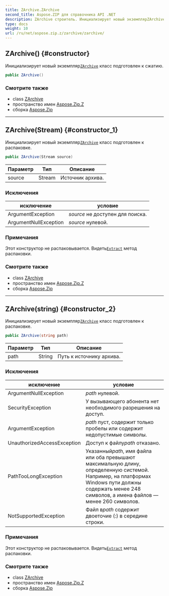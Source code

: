 ```yaml
---
title: ZArchive.ZArchive
second_title: Aspose.ZIP для справочника API .NET
description: ZArchive строитель. Инициализирует новый экземплярZArchive класс подготовлен к сжатию.
type: docs
weight: 10
url: /ru/net/aspose.zip.z/zarchive/zarchive/
---
```

## ZArchive() {#constructor}

Инициализирует новый экземпляр[`ZArchive`](../) класс подготовлен к сжатию.

```csharp
public ZArchive()
```

### Смотрите также

* class [ZArchive](../)
* пространство имен [Aspose.Zip.Z](../../zarchive/)
* сборка [Aspose.Zip](../../../)

---

## ZArchive(Stream) {#constructor_1}

Инициализирует новый экземпляр[`ZArchive`](../) класс подготовлен к распаковке.

```csharp
public ZArchive(Stream source)
```

| Параметр | Тип | Описание |
| --- | --- | --- |
| source | Stream | Источник архива. |

### Исключения

| исключение | условие |
| --- | --- |
| ArgumentException | *source* не доступен для поиска. |
| ArgumentNullException | *source* нулевой. |

### Примечания

Этот конструктор не распаковывается. Видеть[`Extract`](../extract/) метод распаковки.

### Смотрите также

* class [ZArchive](../)
* пространство имен [Aspose.Zip.Z](../../zarchive/)
* сборка [Aspose.Zip](../../../)

---

## ZArchive(string) {#constructor_2}

Инициализирует новый экземпляр[`ZArchive`](../) класс подготовлен к распаковке.

```csharp
public ZArchive(string path)
```

| Параметр | Тип | Описание |
| --- | --- | --- |
| path | String | Путь к источнику архива. |

### Исключения

| исключение | условие |
| --- | --- |
| ArgumentNullException | *path* нулевой. |
| SecurityException | У вызывающего абонента нет необходимого разрешения на доступ. |
| ArgumentException | *path* пуст, содержит только пробелы или содержит недопустимые символы. |
| UnauthorizedAccessException | Доступ к файлу*path* отказано. |
| PathTooLongException | Указанный*path*, имя файла или оба превышают максимальную длину, определенную системой. Например, на платформах Windows пути должны содержать менее 248 символов, а имена файлов — менее 260 символов. |
| NotSupportedException | Файл в*path* содержит двоеточие (:) в середине строки. |

### Примечания

Этот конструктор не распаковывается. Видеть[`Extract`](../extract/) метод распаковки.

### Смотрите также

* class [ZArchive](../)
* пространство имен [Aspose.Zip.Z](../../zarchive/)
* сборка [Aspose.Zip](../../../)



